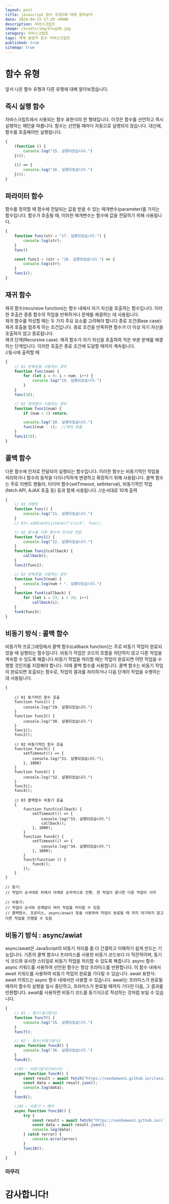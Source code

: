 ```yaml
---
layout: post
title: javascript 함수 유형2에 대해 알아보자
date: 2024-04-15 17:29 +0900
description: 자바스크립트
image: /assets/img/blog10.jpg
category: 자바스크립트
tags: 객체 생성자 함수 자바스크립트
published: true
sitemap: true
---
```


# 함수 유형
앞서 나온 함수 유형과 다른 유형에 대해 알아보겠습니다.

## 즉시 실행 함수
자바스크립트에서 사용되는 함수 표현식의 한 형태입니다. 이것은 함수를 선언하고 즉시 실행하는 패턴을 따릅니다. 함수는 선언될 때마다 자동으로 실행되지 않습니다. 대신에, 함수를 호출해야만 실행됩니다.
````javascript
{
    (function () {
        console.log("15. 실행되었습니다.")
    })();

    (() => {
        console.log("16. 실행되었습니다.")
    })();
}
````
##  파라미터 함수
함수를 정의할 때 함수에 전달되는 값을 받을 수 있는 매개변수(parameter)를 가지는 함수입니다. 함수가 호출될 때, 이러한 매개변수는 함수에 값을 전달하기 위해 사용됩니다.
````javascript
{
    function func(str = "17. 실행되었습니다.") {
        console.log(str);
    }
    func()

    const func1 = (str = "18. 실행되었습니다.") => {
        console.log(str);
    }
    func1();
}
````
## 재귀 함수
재귀 함수(recursive function)는 함수 내에서 자기 자신을 호출하는 함수입니다. 이러한 호출은 종종 함수의 작업을 반복하거나 문제를 해결하는 데 사용됩니다.<br>
재귀 함수를 작성할 때는 두 가지 주요 요소를 고려해야 합니다
종료 조건(Base case): 재귀 호출을 멈추게 하는 조건입니다. 종료 조건을 만족하면 함수가 더 이상 자기 자신을 호출하지 않고 종료됩니다.<br>
재귀 단계(Recursive case): 재귀 함수가 자기 자신을 호출하여 작은 부분 문제를 해결하는 단계입니다. 이러한 호출은 종료 조건에 도달할 때까지 계속됩니다.<br>
//동시에 출력할 때<br>
````javascript
{    
    // 01 반복문을 사용하는 경우
    function func(num) {
        for (let i = 0; i < num; i++) {
            console.log("19. 실행되었습니다.")
        }
    }
    func(10);

    // 02 재귀함수 사용하는 경우
    function func1(num) {
        if (num < 1) return;

        console.log("20. 실행되었습니다.")
        func1(num - 1);  //재귀 호출
    }
    func1(10);
}
````

## 콜백 함수
다른 함수에 인자로 전달되어 실행되는 함수입니다. 이러한 함수는 비동기적인 작업을 처리하거나 함수의 동작을 다이나믹하게 변경하고 확장하기 위해 사용됩니다.
콜백 함수는 주로 이벤트 핸들러, 타이머 함수(setTimeout, setInterval), 비동기적인 작업(fetch API, AJAX 호출 등) 등과 함께 사용됩니다.
//순서대로 10개 출력
````javascript
{
    // 01 이벤트
    function func() {
        console.log("21. 실행되었습니다.")
    }
    // btn.addEventListener("click", func);

    // 02 함수를 다른 함수의 인자로 전달
    function func1() {
        console.log("22. 실행되었습니다.")
    }
    function func2(callback) {
        callback();
    }
    func2(func1);

    // 03 반복문을 사용하는 경우
    function func3(num) {
        console.log(num + ". 실행되었습니다.")
    }
    function fun4(callback) {
        for (let i = 23; i < 28; i++)
            callback(i);
    }
    fun4(func3);
}
````

## 비동기 방식 : 콜백 함수
비동기적 프로그래밍에서 콜백 함수(callback function)는 주로 비동기 작업이 완료되었을 때 실행되는 함수입니다. 비동기 작업은 코드의 흐름을 차단하지 않고 다른 작업을 계속할 수 있도록 해줍니다.비동기 작업을 처리할 때는 작업이 완료되면 어떤 작업을 수행할 것인지를 지정해야 합니다. 이때 콜백 함수를 사용합니다. 콜백 함수는 비동기 작업이 완료되면 호출되는 함수로, 작업의 결과를 처리하거나 다음 단계의 작업을 수행하는 데 사용됩니다.
````javscript
{

    // 01 동기적인 함수 호출
    function func1() {
        console.log("29. 실행되었습니다.")
    }
    function func2() {
        console.log("30. 실행되었습니다.")
    }
    func1();
    func2();

    // 02 비동기적인 함수 호출
    function func3() {
        setTimeout(() => {
            console.log("31. 실행되었습니다.");
        }, 1000)
    }
    function func4() {
        console.log("32. 실행되었습니다.")
    }
    func3();
    func4();

    // 03 콜백함수 비동기 호출
    {
        function func5(callback) {
            setTimeout(() => {
                console.log("33. 실행되었습니다.")
                callback();
            }, 1000);
        }
        function func6() {
            setTimeout(() => {
                console.log("34. 실행되었습니다.")
            }, 1000);
        }
        func5(function () {
            func6();
        });
    }
}
````
    // 동기: 
    // 작업이 순서대로 위에서 아래로 순차적으로 진행. 한 작업이 끝나면 다음 작업이 시작

    // 비동기: 
    // 작업이 순서와 관계없이 여러 작업을 처리할 수 있음
    // 콜백함수, 프로미스, async/aswit 등을 사용하여 작업이 완료될 때 까지 대기하지 않고 다른 작업을 진행할 수 있음
 
## 비동기 방식 : async/awiat
async/await은 JavaScript의 비동기 처리를 좀 더 간결하고 이해하기 쉽게 만드는 기능입니다. 기존의 콜백 함수나 프라미스를 사용한 비동기 코드보다 더 직관적이며, 동기식 코드와 유사한 스타일로 비동기 작업을 처리할 수 있도록 해줍니다.
async 함수: async 키워드를 사용하여 선언된 함수는 항상 프라미스를 반환합니다. 이 함수 내에서 await 키워드를 사용하여 비동기 작업의 완료를 기다릴 수 있습니다.
await 표현식: await 키워드는 async 함수 내에서만 사용할 수 있습니다. await는 프라미스가 완료될 때까지 함수의 실행을 일시 중단하고, 프라미스가 완료될 때까지 기다린 다음, 그 결과를 반환합니다. await를 사용하면 비동기 코드를 동기식으로 작성하는 것처럼 보일 수 있습니다.
````javascript
{
    // 01 : 함수(동기방식)
    function func7() {
        console.log("35. 실행되었습니다.")
    }
    func7();

    // 02 : 함수(비동기방식)
    async function func8() {
        console.log("36. 실행되었습니다.")
    }
    func8();

    //03 : 비동기방식(fetch)
    async function func9() {
        const result = await fetch("https://seodaewon1.github.io/class2024/json/gineungsaJC2005_02.json")
        const data = await result.json();
        console.log(data);
    }
    func9();

    //04 : 비동기 + 에러
    async function func10() {
        try {
            const result = await fetch("https://seodaewon1.github.io/class2024/json/gineungsaJC2005_02.json")
            const data = await result.json();
            console.log(data);
        } catch (error) {
            console.error(error)
        }
        func10();
    }
}
````

### 마무리


# 감사합니다!

